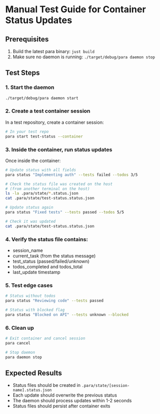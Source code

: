 # Manual Test Guide for Container Status Updates

## Prerequisites
1. Build the latest para binary: `just build`
2. Make sure no daemon is running: `./target/debug/para daemon stop`

## Test Steps

### 1. Start the daemon
```bash
./target/debug/para daemon start
```

### 2. Create a test container session

In a test repository, create a container session:
```bash
# In your test repo
para start test-status --container
```

### 3. Inside the container, run status updates

Once inside the container:
```bash
# Update status with all fields
para status "Implementing auth" --tests failed --todos 3/5

# Check the status file was created on the host
# (from another terminal on the host)
ls -la .para/state/*.status.json
cat .para/state/test-status.status.json

# Update status again
para status "Fixed tests" --tests passed --todos 5/5

# Check it was updated
cat .para/state/test-status.status.json
```

### 4. Verify the status file contains:
- session_name
- current_task (from the status message)
- test_status (passed/failed/unknown)
- todos_completed and todos_total
- last_update timestamp

### 5. Test edge cases
```bash
# Status without todos
para status "Reviewing code" --tests passed

# Status with blocked flag
para status "Blocked on API" --tests unknown --blocked
```

### 6. Clean up
```bash
# Exit container and cancel session
para cancel

# Stop daemon
para daemon stop
```

## Expected Results
- Status files should be created in `.para/state/[session-name].status.json`
- Each update should overwrite the previous status
- The daemon should process updates within 1-2 seconds
- Status files should persist after container exits
